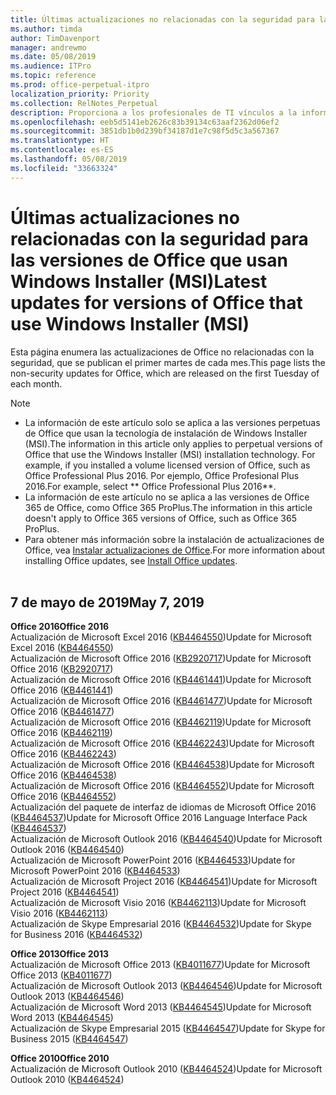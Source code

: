```yaml
---
title: Últimas actualizaciones no relacionadas con la seguridad para las versiones de Office que usan Windows Installer (MSI)
ms.author: timda
author: TimDavenport
manager: andrewmo
ms.date: 05/08/2019
ms.audience: ITPro
ms.topic: reference
ms.prod: office-perpetual-itpro
localization_priority: Priority
ms.collection: RelNotes_Perpetual
description: Proporciona a los profesionales de TI vínculos a la información de las últimas actualizaciones no relacionadas con la seguridad de las versiones perpetuas de Office 2016, Office 2013 y Office 2010.
ms.openlocfilehash: eeb5d5141eb2626c83b39134c63aaf2362d06ef2
ms.sourcegitcommit: 3851db1b0d239bf34187d1e7c98f5d5c3a567367
ms.translationtype: HT
ms.contentlocale: es-ES
ms.lasthandoff: 05/08/2019
ms.locfileid: "33663324"
---
```

# <a name="latest-non-security-updates-for-versions-of-office-that-use-windows-installer-msi"></a><span data-ttu-id="2eee9-103">Últimas actualizaciones no relacionadas con la seguridad para las versiones de Office que usan Windows Installer (MSI)</span><span class="sxs-lookup"><span data-stu-id="2eee9-103">Latest updates for versions of Office that use Windows Installer (MSI)</span></span>

<span data-ttu-id="2eee9-104">Esta página enumera las actualizaciones de Office no relacionadas con la seguridad, que se publican el primer martes de cada mes.</span><span class="sxs-lookup"><span data-stu-id="2eee9-104">This page lists the non-security updates for Office, which are released on the first Tuesday of each month.</span></span>

> [!NOTE]
> - <span data-ttu-id="2eee9-105">La información de este artículo solo se aplica a las versiones perpetuas de Office que usan la tecnología de instalación de Windows Installer (MSI).</span><span class="sxs-lookup"><span data-stu-id="2eee9-105">The information in this article only applies to perpetual versions of Office that use the Windows Installer (MSI) installation technology. For example, if you installed a volume licensed version of Office, such as Office Professional Plus 2016.</span></span> <span data-ttu-id="2eee9-106">Por ejemplo, Office Profesional Plus 2016.</span><span class="sxs-lookup"><span data-stu-id="2eee9-106">For example, select \*\* Office Professional Plus 2016\*\*.</span></span>
> - <span data-ttu-id="2eee9-107">La información de este artículo no se aplica a las versiones de Office 365 de Office, como Office 365 ProPlus.</span><span class="sxs-lookup"><span data-stu-id="2eee9-107">The information in this article doesn't apply to Office 365 versions of Office, such as Office 365 ProPlus.</span></span>
> - <span data-ttu-id="2eee9-108">Para obtener más información sobre la instalación de actualizaciones de Office, vea [Instalar actualizaciones de Office](https://support.office.com/article/2ab296f3-7f03-43a2-8e50-46de917611c5).</span><span class="sxs-lookup"><span data-stu-id="2eee9-108">For more information about installing Office updates, see [Install Office updates](https://support.office.com/article/2ab296f3-7f03-43a2-8e50-46de917611c5).</span></span>
<br/><br/>

## <a name="may-7-2019"></a><span data-ttu-id="2eee9-109">7 de mayo de 2019</span><span class="sxs-lookup"><span data-stu-id="2eee9-109">May 7, 2019</span></span>

<span data-ttu-id="2eee9-110">**Office 2016**</span><span class="sxs-lookup"><span data-stu-id="2eee9-110">**Office 2016**</span></span><br/>
<span data-ttu-id="2eee9-111">Actualización de Microsoft Excel 2016 ([KB4464550](https://support.microsoft.com/help/4464550))</span><span class="sxs-lookup"><span data-stu-id="2eee9-111">Update for Microsoft Excel 2016 ([KB4464550](https://support.microsoft.com/help/4464550))</span></span><br/>
<span data-ttu-id="2eee9-112">Actualización de Microsoft Office 2016 ([KB2920717](https://support.microsoft.com/help/2920717))</span><span class="sxs-lookup"><span data-stu-id="2eee9-112">Update for Microsoft Office 2016 ([KB2920717](https://support.microsoft.com/help/2920717))</span></span><br/>
<span data-ttu-id="2eee9-113">Actualización de Microsoft Office 2016 ([KB4461441](https://support.microsoft.com/help/4461441))</span><span class="sxs-lookup"><span data-stu-id="2eee9-113">Update for Microsoft Office 2016 ([KB4461441](https://support.microsoft.com/help/4461441))</span></span><br/>
<span data-ttu-id="2eee9-114">Actualización de Microsoft Office 2016 ([KB4461477](https://support.microsoft.com/help/4461477))</span><span class="sxs-lookup"><span data-stu-id="2eee9-114">Update for Microsoft Office 2016 ([KB4461477](https://support.microsoft.com/help/4461477))</span></span><br/>
<span data-ttu-id="2eee9-115">Actualización de Microsoft Office 2016 ([KB4462119](https://support.microsoft.com/help/4462119))</span><span class="sxs-lookup"><span data-stu-id="2eee9-115">Update for Microsoft Office 2016 ([KB4462119](https://support.microsoft.com/help/4462119))</span></span><br/>
<span data-ttu-id="2eee9-116">Actualización de Microsoft Office 2016 ([KB4462243](https://support.microsoft.com/help/4462243))</span><span class="sxs-lookup"><span data-stu-id="2eee9-116">Update for Microsoft Office 2016 ([KB4462243](https://support.microsoft.com/help/4462243))</span></span><br/>
<span data-ttu-id="2eee9-117">Actualización de Microsoft Office 2016 ([KB4464538](https://support.microsoft.com/help/4464538))</span><span class="sxs-lookup"><span data-stu-id="2eee9-117">Update for Microsoft Office 2016 ([KB4464538](https://support.microsoft.com/help/4464538))</span></span><br/>
<span data-ttu-id="2eee9-118">Actualización de Microsoft Office 2016 ([KB4464552](https://support.microsoft.com/help/4464552))</span><span class="sxs-lookup"><span data-stu-id="2eee9-118">Update for Microsoft Office 2016 ([KB4464552](https://support.microsoft.com/help/4464552))</span></span><br/>
<span data-ttu-id="2eee9-119">Actualización del paquete de interfaz de idiomas de Microsoft Office 2016 ([KB4464537](https://support.microsoft.com/help/4464537))</span><span class="sxs-lookup"><span data-stu-id="2eee9-119">Update for Microsoft Office 2016 Language Interface Pack ([KB4464537](https://support.microsoft.com/help/4464537))</span></span><br/>
<span data-ttu-id="2eee9-120">Actualización de Microsoft Outlook 2016 ([KB4464540](https://support.microsoft.com/help/4464540))</span><span class="sxs-lookup"><span data-stu-id="2eee9-120">Update for Microsoft Outlook 2016 ([KB4464540](https://support.microsoft.com/help/4464540))</span></span><br/>
<span data-ttu-id="2eee9-121">Actualización de Microsoft PowerPoint 2016 ([KB4464533](https://support.microsoft.com/help/4464533))</span><span class="sxs-lookup"><span data-stu-id="2eee9-121">Update for Microsoft PowerPoint 2016 ([KB4464533](https://support.microsoft.com/help/4464533))</span></span><br/>
<span data-ttu-id="2eee9-122">Actualización de Microsoft Project 2016 ([KB4464541](https://support.microsoft.com/help/4464541))</span><span class="sxs-lookup"><span data-stu-id="2eee9-122">Update for Microsoft Project 2016 ([KB4464541](https://support.microsoft.com/help/4464541))</span></span><br/>
<span data-ttu-id="2eee9-123">Actualización de Microsoft Visio 2016 ([KB4462113](https://support.microsoft.com/help/4462113))</span><span class="sxs-lookup"><span data-stu-id="2eee9-123">Update for Microsoft Visio 2016 ([KB4462113](https://support.microsoft.com/help/4462113))</span></span><br/>
<span data-ttu-id="2eee9-124">Actualización de Skype Empresarial 2016 ([KB4464532](https://support.microsoft.com/help/4464532))</span><span class="sxs-lookup"><span data-stu-id="2eee9-124">Update for Skype for Business 2016 ([KB4464532](https://support.microsoft.com/help/4464532))</span></span><br/>

<span data-ttu-id="2eee9-125">**Office 2013**</span><span class="sxs-lookup"><span data-stu-id="2eee9-125">**Office 2013**</span></span><br/>
<span data-ttu-id="2eee9-126">Actualización de Microsoft Office 2013 ([KB4011677](https://support.microsoft.com/help/4011677))</span><span class="sxs-lookup"><span data-stu-id="2eee9-126">Update for Microsoft Office 2013 ([KB4011677](https://support.microsoft.com/help/4011677))</span></span><br/>
<span data-ttu-id="2eee9-127">Actualización de Microsoft Outlook 2013 ([KB4464546](https://support.microsoft.com/help/4464546))</span><span class="sxs-lookup"><span data-stu-id="2eee9-127">Update for Microsoft Outlook 2013 ([KB4464546](https://support.microsoft.com/help/4464546))</span></span><br/>
<span data-ttu-id="2eee9-128">Actualización de Microsoft Word 2013 ([KB4464545](https://support.microsoft.com/help/4464545))</span><span class="sxs-lookup"><span data-stu-id="2eee9-128">Update for Microsoft Word 2013 ([KB4464545](https://support.microsoft.com/help/4464545))</span></span><br/>
<span data-ttu-id="2eee9-129">Actualización de Skype Empresarial 2015 ([KB4464547](https://support.microsoft.com/help/4464547))</span><span class="sxs-lookup"><span data-stu-id="2eee9-129">Update for Skype for Business 2015 ([KB4464547](https://support.microsoft.com/help/4464547))</span></span><br/>

<span data-ttu-id="2eee9-130">**Office 2010**</span><span class="sxs-lookup"><span data-stu-id="2eee9-130">**Office 2010**</span></span><br/>
<span data-ttu-id="2eee9-131">Actualización de Microsoft Outlook 2010 ([KB4464524](https://support.microsoft.com/help/4464524))</span><span class="sxs-lookup"><span data-stu-id="2eee9-131">Update for Microsoft Outlook 2010 ([KB4464524](https://support.microsoft.com/help/4464524))</span></span>